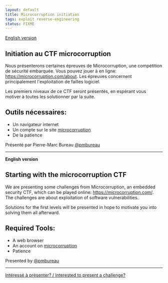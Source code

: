 ```yaml
---
layout: default
title: Microcorruption initiation
tags: exploit reverse-engineering
status: FIXME
---
```


[English version](#english)

## Initiation au CTF microcorruption

Nous présenterons certaines épreuves de Microcorruption, une compétition 
de sécurité embarquée.  Vous pouvez jouer à en ligne: 
https://microcorruption.com/about.  Les épreuves concernent principalement 
l'exploitation de failles logiciel.

Les premiers niveaux de ce CTF seront présentés, en espérant vous motiver à 
toutes les solutionner par la suite.

## Outils nécessaires:

* Un navigateur internet
* Un compte sur le site [microcorruption](https://microcorruption.com)
* De la patience

Présenté par Pierre-Marc Bureau [@pmbureau](https://twitter.com/pmbureau)

<hr/>

<a id="english"></a>
**English version**

## Starting with the microcorruption CTF

We are presenting some challenges from Microcorruption, an embedded 
security CTF, which can be played online: <https://microcorruption.com/>.  The
 challenges are about exploitation of software vulnerabilities.

Solutions for the first levels will be presented in hope to motivate you into 
solving them all afterward.

## Required Tools:

* A web browser
* An account on [microcorruption](https://microcorruption.com)
* Patience

Presented by [@pmbureau](https://twitter.com/pmbureau)

<hr/>

[Intéressé à présenter? / Interested to present a challenge?](https://github.com/montrehack/montrehack.github.com/wiki/Present-at-Montrehack)
